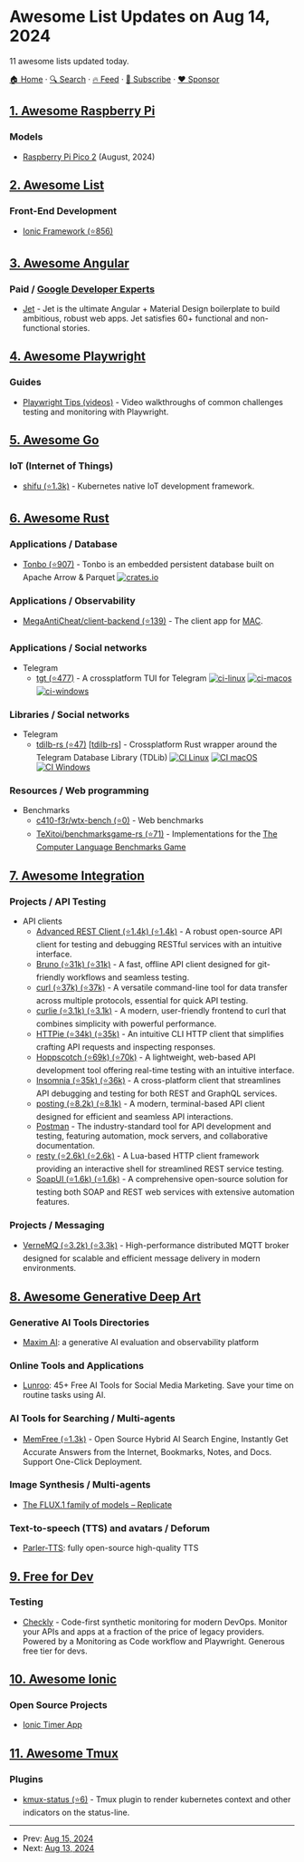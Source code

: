 # Awesome List Updates on Aug 14, 2024

11 awesome lists updated today.

[🏠 Home](/README.md) · [🔍 Search](https://www.trackawesomelist.com/search/) · [🔥 Feed](https://www.trackawesomelist.com/rss.xml) · [📮 Subscribe](https://trackawesomelist.us17.list-manage.com/subscribe?u=d2f0117aa829c83a63ec63c2f&id=36a103854c) · [❤️  Sponsor](https://github.com/sponsors/theowenyoung)



## [1. Awesome Raspberry Pi](/content/thibmaek/awesome-raspberry-pi/README.md)

### Models

*   [Raspberry Pi Pico 2](https://www.raspberrypi.com/products/raspberry-pi-pico-2/) (August, 2024)

## [2. Awesome List](/content/sindresorhus/awesome/README.md)

### Front-End Development

*   [Ionic Framework (⭐856)](https://github.com/candelibas/awesome-ionic#readme)

## [3. Awesome Angular](/content/PatrickJS/awesome-angular/README.md)

### Paid / [Google Developer Experts](https://developers.google.com/experts/all/technology/web-technologies)

*   [Jet](https://docs.jetproject.dev/) - Jet is the ultimate Angular + Material Design boilerplate to build ambitious, robust web apps. Jet satisfies 60+ functional and non-functional stories.

## [4. Awesome Playwright](/content/mxschmitt/awesome-playwright/README.md)

### Guides

*   [Playwright Tips (videos)](https://www.youtube.com/playlist?list=PLMZDRUOi3a8NtMq3PUS5iJc2pee38rurc) - Video walkthroughs of common challenges testing and monitoring with Playwright.

## [5. Awesome Go](/content/avelino/awesome-go/README.md)

### IoT (Internet of Things)

*   [shifu (⭐1.3k)](https://github.com/Edgenesis/shifu) - Kubernetes native IoT development framework.

## [6. Awesome Rust](/content/rust-unofficial/awesome-rust/README.md)

### Applications / Database

*   [Tonbo (⭐907)](https://github.com/tonbo-io/tonbo) - Tonbo is an embedded persistent database built on Apache Arrow & Parquet [![crates.io](https://img.shields.io/crates/v/tonbo.svg)](https://crates.io/crates/tonbo)

### Applications / Observability

*   [MegaAntiCheat/client-backend (⭐139)](https://github.com/MegaAntiCheat/client-backend) - The client app for [MAC](https://github.com/MegaAntiCheat).

### Applications / Social networks

*   Telegram
    *   [tgt (⭐477)](https://github.com/FedericoBruzzone/tgt) - A crossplatform TUI for Telegram [![ci-linux](https://github.com/FedericoBruzzone/tgt/actions/workflows/ci-linux.yml/badge.svg)](https://github.com/FedericoBruzzone/tgt/actions/workflows/ci-linux.yml) [![ci-macos](https://github.com/FedericoBruzzone/tgt/actions/workflows/ci-macos.yml/badge.svg)](https://github.com/FedericoBruzzone/tgt/actions/workflows/ci-macos.yml) [![ci-windows](https://github.com/FedericoBruzzone/tgt/actions/workflows/ci-windows.yml/badge.svg)](https://github.com/FedericoBruzzone/tgt/actions/workflows/ci-windows.yml)

### Libraries / Social networks

*   Telegram
    *   [tdilb-rs (⭐47)](https://github.com/FedericoBruzzone/tdlib-rs) \[[tdilb-rs](https://crates.io/crates/tdlib-rs)] - Crossplatform Rust wrapper around the Telegram Database Library (TDLib) [![CI Linux](https://github.com/FedericoBruzzone/tdlib-rs/actions/workflows/ci-linux.yml/badge.svg)](https://github.com/FedericoBruzzone/tdlib-rs/actions/workflows/ci-linux.yml) [![CI macOS](https://github.com/FedericoBruzzone/tdlib-rs/actions/workflows/ci-macos.yml/badge.svg)](https://github.com/FedericoBruzzone/tdlib-rs/actions/workflows/ci-macos.yml) [![CI Windows](https://github.com/FedericoBruzzone/tdlib-rs/actions/workflows/ci-windows.yml/badge.svg)](https://github.com/FedericoBruzzone/tdlib-rs/actions/workflows/ci-windows.yml)

### Resources / Web programming

*   Benchmarks
    *   [c410-f3r/wtx-bench (⭐0)](https://github.com/c410-f3r/wtx-bench) - Web benchmarks
    *   [TeXitoi/benchmarksgame-rs (⭐71)](https://github.com/TeXitoi/benchmarksgame-rs) - Implementations for the [The Computer Language Benchmarks Game](https://benchmarksgame-team.pages.debian.net/benchmarksgame/)

## [7. Awesome Integration](/content/stn1slv/awesome-integration/README.md)

### Projects / API Testing

*   API clients
    *   [Advanced REST Client (⭐1.4k) (⭐1.4k)](https://github.com/advanced-rest-client/arc-electron) - A robust open-source API client for testing and debugging RESTful services with an intuitive interface.
    *   [Bruno (⭐31k) (⭐31k)](https://github.com/usebruno/bruno) - A fast, offline API client designed for git-friendly workflows and seamless testing.
    *   [curl (⭐37k) (⭐37k)](https://github.com/curl/curl) - A versatile command-line tool for data transfer across multiple protocols, essential for quick API testing.
    *   [curlie (⭐3.1k) (⭐3.1k)](https://github.com/rs/curlie) - A modern, user-friendly frontend to curl that combines simplicity with powerful performance.
    *   [HTTPie (⭐34k) (⭐35k)](https://github.com/httpie/httpie) - An intuitive CLI HTTP client that simplifies crafting API requests and inspecting responses.
    *   [Hoppscotch (⭐69k) (⭐70k)](https://github.com/hoppscotch/hoppscotch) - A lightweight, web-based API development tool offering real-time testing with an intuitive interface.
    *   [Insomnia (⭐35k) (⭐36k)](https://github.com/Kong/insomnia) - A cross-platform client that streamlines API debugging and testing for both REST and GraphQL services.
    *   [posting (⭐8.2k) (⭐8.1k)](https://github.com/darrenburns/posting) - A modern, terminal-based API client designed for efficient and seamless API interactions.
    *   [Postman](https://www.postman.com/product/api-client/) - The industry-standard tool for API development and testing, featuring automation, mock servers, and collaborative documentation.
    *   [resty (⭐2.6k) (⭐2.6k)](https://github.com/micha/resty) - A Lua-based HTTP client framework providing an interactive shell for streamlined REST service testing.
    *   [SoapUI (⭐1.6k) (⭐1.6k)](https://github.com/SmartBear/soapui) - A comprehensive open-source solution for testing both SOAP and REST web services with extensive automation features.

### Projects / Messaging

*   [VerneMQ (⭐3.2k) (⭐3.3k)](https://github.com/vernemq/vernemq) - High-performance distributed MQTT broker designed for scalable and efficient message delivery in modern environments.

## [8. Awesome Generative Deep Art](/content/filipecalegario/awesome-generative-deep-art/README.md)

### Generative AI Tools Directories

*   [Maxim AI](https://www.getmaxim.ai): a generative AI evaluation and observability platform

### Online Tools and Applications

*   [Lunroo](https://lunroo.com): 45+ Free AI Tools for Social Media Marketing. Save your time on routine tasks using AI.

### AI Tools for Searching / Multi-agents

*   [MemFree (⭐1.3k)](https://github.com/memfreeme/memfree) - Open Source Hybrid AI Search Engine, Instantly Get Accurate Answers from the Internet, Bookmarks, Notes, and Docs. Support One-Click Deployment.

### Image Synthesis / Multi-agents

*   [The FLUX.1 family of models – Replicate](https://replicate.com/collections/flux)

### Text-to-speech (TTS) and avatars / Deforum

*   [Parler-TTS](https://huggingface.co/collections/parler-tts/parler-tts-fully-open-source-high-quality-tts-66164ad285ba03e8ffde214c): fully open-source high-quality TTS

## [9. Free for Dev](/content/ripienaar/free-for-dev/README.md)

### Testing

*   [Checkly](https://checklyhq.com) - Code-first synthetic monitoring for modern DevOps. Monitor your APIs and apps at a fraction of the price of legacy providers. Powered by a Monitoring as Code workflow and Playwright. Generous free tier for devs.

## [10. Awesome Ionic](/content/candelibas/awesome-ionic/README.md)

### Open Source Projects

*   [Ionic Timer App](https://github.com/imjohnbo/ionic2-timer)

## [11. Awesome Tmux](/content/rothgar/awesome-tmux/README.md)

### Plugins

*   [kmux-status (⭐6)](https://github.com/tardunge/kmux-status) - Tmux plugin to render kubernetes context and other indicators on the status-line.

---

- Prev: [Aug 15, 2024](/content/2024/08/15/README.md)
- Next: [Aug 13, 2024](/content/2024/08/13/README.md)